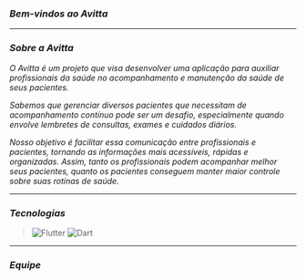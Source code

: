 ### _Bem-vindos ao Avitta_

***

### _Sobre a Avitta_
_O Avitta é um projeto que visa desenvolver uma aplicação para auxiliar profissionais da saúde no acompanhamento e manutenção da saúde de seus pacientes._

_Sabemos que gerenciar diversos pacientes que necessitam de acompanhamento contínuo pode ser um desafio, especialmente quando envolve lembretes de consultas, exames e cuidados diários._

_Nosso objetivo é facilitar essa comunicação entre profissionais e pacientes, tornando as informações mais acessíveis, rápidas e organizadas. Assim, tanto os profissionais podem acompanhar melhor seus pacientes, quanto os pacientes conseguem manter maior controle sobre suas rotinas de saúde._
  
***

### _Tecnologias_
> ![ Flutter ](https://img.shields.io/badge/Flutter-7b89b2?style=for-the-badge&logo=flutter&logoColor=white)
> ![ Dart ](https://img.shields.io/badge/Dart-7b89b2?style=for-the-badge&logo=dart&logoColor=white)

***

### _Equipe_



